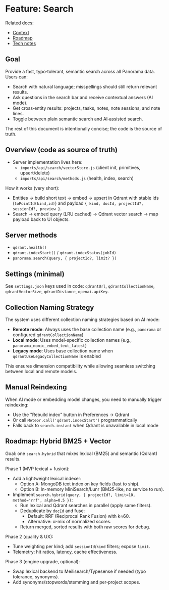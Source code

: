 # Feature: Search

Related docs:

- [Context](./00-context.md)
- [Roadmap](./01-roadmap.md)
- [Tech notes](./02-tech-notes.md)

## Goal

Provide a fast, typo‑tolerant, semantic search across all Panorama data.
Users can:

- Search with natural language; misspellings should still return relevant results.
- Ask questions in the search bar and receive contextual answers (AI mode).
- Get cross‑entity results: projects, tasks, notes, note sessions, and note lines.
- Toggle between plain semantic search and AI‑assisted search.

The rest of this document is intentionally concise; the code is the source of truth.

## Overview (code as source of truth)

- Server implementation lives here:
  - `imports/api/search/vectorStore.js` (client init, primitives, upsert/delete)
  - `imports/api/search/methods.js` (health, index, search)

How it works (very short):
- Entities → build short text → embed → upsert in Qdrant with stable ids (`toPointId(kind,id)`) and payload `{ kind, docId, projectId?, sessionId?, preview }`.
- Search → embed query (LRU cached) → Qdrant vector search → map payload back to UI objects.

## Server methods
- `qdrant.health()`
- `qdrant.indexStart()` / `qdrant.indexStatus(jobId)`
- `panorama.search(query, { projectId?, limit? })`

## Settings (minimal)
See `settings.json` keys used in code: `qdrantUrl`, `qdrantCollectionName`, `qdrantVectorSize`, `qdrantDistance`, `openai.apiKey`.

## Collection Naming Strategy

The system uses different collection naming strategies based on AI mode:

- **Remote mode**: Always uses the base collection name (e.g., `panorama` or configured `qdrantCollectionName`)
- **Local mode**: Uses model-specific collection names (e.g., `panorama_nomic_embed_text_latest`)
- **Legacy mode**: Uses base collection name when `qdrantUseLegacyCollectionName` is enabled

This ensures dimension compatibility while allowing seamless switching between local and remote models.

## Manual Reindexing

When AI mode or embedding model changes, you need to manually trigger reindexing:

- Use the "Rebuild index" button in Preferences → Qdrant
- Or call `Meteor.call('qdrant.indexStart')` programmatically
- Falls back to `search.instant` when Qdrant is unavailable in local mode

## Roadmap: Hybrid BM25 + Vector

Goal: one `search.hybrid` that mixes lexical (BM25) and semantic (Qdrant) results.

Phase 1 (MVP lexical + fusion):
- Add a lightweight lexical indexer:
  - Option A: MongoDB text index on key fields (fast to ship).
  - Option B: In-memory MiniSearch/Lunr (BM25-like, no service to run).
- Implement `search.hybrid(query, { projectId?, limit=10, method='rrf', alpha=0.5 })`:
  - Run lexical and Qdrant searches in parallel (apply same filters).
  - Deduplicate by `docId` and fuse:
    - Default: RRF (Reciprocal Rank Fusion) with k≈60.
    - Alternative: α-mix of normalized scores.
  - Return merged, sorted results with both raw scores for debug.

Phase 2 (quality & UX):
- Tune weighting per kind; add `sessionId`/`kind` filters; expose `limit`.
- Telemetry: hit ratios, latency, cache effectiveness.

Phase 3 (engine upgrade, optional):
- Swap lexical backend to Meilisearch/Typesense if needed (typo tolerance, synonyms).
- Add synonyms/stopwords/stemming and per‑project scopes.
